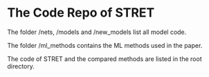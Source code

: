 # The Code Repo of STRET

The folder /nets, /models and /new_models list all model code.

The folder /ml_methods contains the ML methods used in the paper.

The code of STRET and the compared methods are listed in the root directory.

